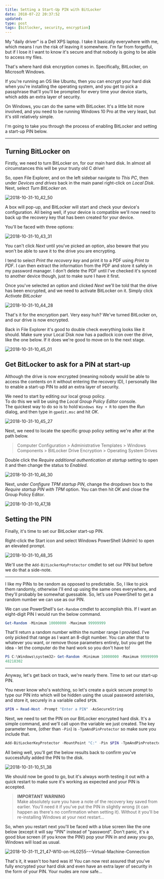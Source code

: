 ```yaml
---
title: Setting a Start-Up PIN with BitLocker
date: 2018-07-22 20:37:52
updated: 
type: post
tags: [bitlocker, security, encryption]
---
```


My "daily driver" is a Dell XPS laptop. I take it basically everywhere with me, which means I run the risk of leaving it somewhere. I'm far from forgetful, but if I lose it I want to know it's secure and that nobody is going to be able to access my files.

That's where hard disk encryption comes in. Specifically, BitLocker, on Microsoft Windows.

If you're running an OS like Ubuntu, then you can encrypt your hard disk when you're installing the operating system, and you get to pick a passphrase that'll you'll be prompted for every time your device starts, which adds an extra layer of security.

On Windows, you can do the same with BitLocker. It's a little bit more involved, and you need to be running Windows 10 Pro at the very least, but it's still relatively simple.

I'm going to take you through the process of enabling BitLocker and setting a start-up PIN below.

---

## Turning BitLocker on

Firstly, we need to turn BitLocker on, for our main hard disk. In almost all circumstances this will be your trusty old C drive!

So, open File Explorer, and on the left sidebar navigate to _This PC_, then under _Devices and drives_ back in the main panel right-click on _Local Disk_.  
Next, select _Turn BitLocker on_.

![2018-10-31-10_42_50](/images/2018-10-31-10_42_50.png)

A box will pop-up, and BitLocker will start and check your device's configuration. All being well, if your device is compatible we'll now need to back up the recovery key that has been created for your device.

You'll be faced with three options:

![2018-10-31-10_43_31](/images/2018-10-31-10_43_31.png)

You can't click _Next_ until you've picked an option, also beware that you won't be able to save it to the drive you are encrypting.

I tend to select _Print the recovery key_ and print it to a PDF using _Print to PDF_. I can then extract the information from the PDF and store it safely in my password manager. I don't delete the PDF until I've checked it's synced to another device though, just to make sure I have it first.

Once you've selected an option and clicked _Next_ we'll be told that the drive has been encrypted, and we need to activate BitLocker on it. Simply click _Activate BitLocker_

![2018-10-31-10_44_28](/images/2018-10-31-10_44_28.png)

That's it for the encryption part. Very easy huh? We've turned BitLocker on, and our drive is now encrypted.

Back in File Explorer it's good to double check everything looks like it should. Make sure your Local Disk now has a padlock icon over the drive, like the one below. If it does we're good to move on to the next stage.

![2018-10-31-10_45_01](/images/2018-10-31-10_45_01.png)

## Get BitLocker to ask for a PIN at start-up

Although the drive is now encrypted (meaning nobody would be able to access the contents on it without entering the recovery ID), I personally like to enable a start-up PIN to add an extra layer of security.

We need to start by editing our local group policy.  
To do this we will be using the _Local Group Policy Editor_ console.  
The quickest way to do so is to hold `Windows Key + R` to open the _Run_ dialog, and then type in `gpedit.msc` and hit _OK_.

![2018-10-31-10_45_27](/images/2018-10-31-10_45_27.png)

Next, we need to locate the specific group policy setting we're after at the path below.

> Computer Configuration &gt; Administrative Templates &gt; Windows Components &gt; BitLocker Drive Encryption &gt; Operating System Drives

Double click the _Require additional authentication at startup_ setting to open it and then change the status to _Enabled_.

![2018-10-31-10_46_30](/images/2018-10-31-10_46_30.png)

Next, under _Configure TPM startup PIN_, change the dropdown box to the _Require startup PIN with TPM_ option. You can then hit _OK_ and close the Group Policy Editor.

![2018-10-31-10_47_18](/images/2018-10-31-10_47_18.png)

## Setting the PIN

Finally, it's time to set our BitLocker start-up PIN.

Right-click the Start icon and select Windows PowerShell (Admin) to open an elevated prompt.

![2018-10-31-10_48_35](/images/2018-10-31-10_48_35.png)

We'll use the `Add-BitLockerKeyProtector` cmdlet to set our PIN but before we do that a side-note.

---

I like my PINs to be random as opposed to predictable. So, I like to pick them randomly, otherwise I'll end up using the same ones everywhere, and they'll probably be somewhat guessable. So, let’s use PowerShell to get a random number we can use as our PIN.

We can use PowerShell's `Get-Random` cmdlet to accomplish this. If I want an eight-digit PIN I would run the below command.

```powershell
Get-Random -Minimum 10000000 -Maximum 99999999
```

That'll return a random number within the number range I provided. I've only picked that range as I want an 8-digit number. You can alter that to whatever you want, or remove those parameters entirely, but you get the idea - let the computer do the hard work so you don't have to!

```powershell
PS C:\Windows\system32> Get-Random -Minimum 10000000 -Maximum 99999999
48218302
```

---

Anyway, let's get back on track, we're nearly there. Time to set our start-up PIN.

You never know who's watching, so let's create a quick secure prompt to type our PIN into which will be hidden using the usual password asterisks, and store it, securely in a variable called `$PIN`.

```powershell
$PIN = Read-Host -Prompt "Enter a PIN" -AsSecureString
```

Next, we need to set the PIN on our BitLocker encrypted hard disk. It's a simple command, and we'll call upon the variable we just created. The key parameter here, (other than `-Pin`) is `-TpmAndPinProtector` so make sure you include that.

```powershell
Add-BitLockerKeyProtector -MountPoint "C:" -Pin $PIN -TpmAndPinProtector
```

All being well, you'll get the below results back to confirm you've successfully added the PIN to the disk.

![2018-10-31-10_51_38](/images/2018-10-31-10_51_38.png)

We should now be good to go, but it's always worth testing it out with a quick restart to make sure it's working as expected and your PIN is accepted.

> **IMPORTANT WARNING**  
> Make absolutely sure you have a note of the recovery key saved from earlier. You'll need it if you've put the PIN in slightly wrong (it can happen as there's no confirmation when setting it). Without it you'll be re-installing Windows at your next restart...

So, when you restart next you'll be faced with a blue screen like the one below (except it will say "PIN" instead of "password". Don't panic, it's a good blue screen (if you know the PIN!) pop your PIN in and away you go, Windows will load as usual.

![2018-10-31-11_21_47-W10-on-HL0255---Virtual-Machine-Connection](/images/2018-10-31-11_21_47-W10-on-HL0255---Virtual-Machine-Connection.png)

That's it, it wasn't too hard was it! You can now rest assured that you've fully encrypted your hard disk and even have an extra layer of security in the form of your PIN. Your nudes are now safe...
